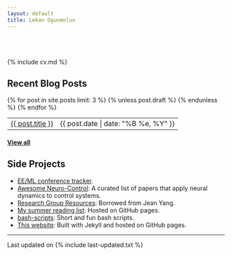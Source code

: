```yaml
---
layout: default
title: Lekan Ogunmolux
---
```


<div class="col-md-2 vcenter idxHdr">
  <a href="/downloads/me-style.jpg">
    <!-- <img src="/downloads/me-style.jpg" alt="Me" align="left" style="width:100px;height:100px;">  -->
   </a>
  <!-- -->
</div>

<br>
<br>
<br>
{% include cv.md %}

## <i class="fa fa-chevron-right"></i> Recent Blog Posts

<table class="table table-hover">
  {% for post in site.posts limit: 3 %}
    {% unless post.draft %}
    <tr>
      <td><a href="{{ post.url }}">{{ post.title }}</a></td>
      <td class="col-md-3" style="text-align: right;">{{ post.date | date: "%B %e, %Y" }}</td>
    </tr>
    {% endunless %}
  {% endfor %}
</table>
<h4><a href="/blog">View all</a></h4>

## <i class="fa fa-chevron-right"></i> Side Projects
+ [EE/ML conference tracker](https://github.com/lakehanne/conference-tracker).
+ [Awesome Neuro-Control](https://github.com/lakehanne/awesome-neurocontrol):
  A curated list of papers that apply neural dynamics to control systems.
+ [Research Group Resources](https://github.com/lakehanne/research-group-resources):
  Borrowed from Jean Yang.
+ [My summer reading list](/readlist/):
  Hosted on GitHub pages.
+ [bash-scripts](https://github.com/lakehanne/bash):
  Short and fun bash scripts.
+ [This website](https://github.com/lakehanne/lakehanne.github.io):
  Built with Jekyll and hosted on GitHub pages.

---

Last updated on {% include last-updated.txt %}
